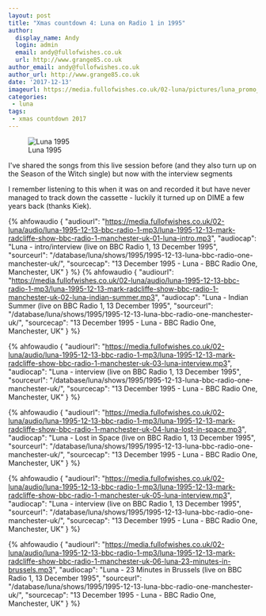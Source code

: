 ```yaml
---
layout: post
title: "Xmas countdown 4: Luna on Radio 1 in 1995"
author:
  display_name: Andy
  login: admin
  email: andy@fullofwishes.co.uk
  url: http://www.grange85.co.uk
author_email: andy@fullofwishes.co.uk
author_url: http://www.grange85.co.uk
date: '2017-12-13'
imageurl: https://media.fullofwishes.co.uk/02-luna/pictures/luna_promo_1995_a.jpg
categories:
 - luna
tags:
 - xmas countdown 2017
---
```

<figure class="caption aligncenter"><img src="https://media.fullofwishes.co.uk/02-luna/pictures/luna_promo_1995_a.jpg" alt="Luna 1995" /><figcaption class="caption-text">Luna 1995</figcaption></figure>
<p class="lead">I've shared the songs from this live session before (and they also turn up on the Season of the Witch single) but now with the interview segments</p>
<p>I remember listening to this when it was on and recorded it but have never managed to track down the cassette - luckily it turned up on DIME a few years back (thanks Kiek).</p>

 {% ahfowaudio {
  "audiourl": "https://media.fullofwishes.co.uk/02-luna/audio/luna-1995-12-13-bbc-radio-1-mp3/luna-1995-12-13-mark-radcliffe-show-bbc-radio-1-manchester-uk-01-luna-intro.mp3",
  "audiocap": "Luna - intro/interview (live on BBC Radio 1, 13 December 1995",
  "sourceurl": "/database/luna/shows/1995/1995-12-13-luna-bbc-radio-one-manchester-uk/",
  "sourcecap": "13 December 1995 - Luna - BBC Radio One, Manchester, UK"
  } %}
 {% ahfowaudio {
  "audiourl": "https://media.fullofwishes.co.uk/02-luna/audio/luna-1995-12-13-bbc-radio-1-mp3/luna-1995-12-13-mark-radcliffe-show-bbc-radio-1-manchester-uk-02-luna-indian-summer.mp3",
  "audiocap": "Luna - Indian Summer (live on BBC Radio 1, 13 December 1995",
  "sourceurl": "/database/luna/shows/1995/1995-12-13-luna-bbc-radio-one-manchester-uk/",
  "sourcecap": "13 December 1995 - Luna - BBC Radio One, Manchester, UK"
  } %}

 {% ahfowaudio {
  "audiourl": "https://media.fullofwishes.co.uk/02-luna/audio/luna-1995-12-13-bbc-radio-1-mp3/luna-1995-12-13-mark-radcliffe-show-bbc-radio-1-manchester-uk-03-luna-interview.mp3",
  "audiocap": "Luna - interview (live on BBC Radio 1, 13 December 1995",
  "sourceurl": "/database/luna/shows/1995/1995-12-13-luna-bbc-radio-one-manchester-uk/",
  "sourcecap": "13 December 1995 - Luna - BBC Radio One, Manchester, UK"
  } %}

 {% ahfowaudio {
  "audiourl": "https://media.fullofwishes.co.uk/02-luna/audio/luna-1995-12-13-bbc-radio-1-mp3/luna-1995-12-13-mark-radcliffe-show-bbc-radio-1-manchester-uk-04-luna-lost-in-space.mp3",
  "audiocap": "Luna - Lost in Space (live on BBC Radio 1, 13 December 1995",
  "sourceurl": "/database/luna/shows/1995/1995-12-13-luna-bbc-radio-one-manchester-uk/",
  "sourcecap": "13 December 1995 - Luna - BBC Radio One, Manchester, UK"
  } %}

 {% ahfowaudio {
  "audiourl": "https://media.fullofwishes.co.uk/02-luna/audio/luna-1995-12-13-bbc-radio-1-mp3/luna-1995-12-13-mark-radcliffe-show-bbc-radio-1-manchester-uk-05-luna-interview.mp3",
  "audiocap": "Luna - interview (live on BBC Radio 1, 13 December 1995",
  "sourceurl": "/database/luna/shows/1995/1995-12-13-luna-bbc-radio-one-manchester-uk/",
  "sourcecap": "13 December 1995 - Luna - BBC Radio One, Manchester, UK"
  } %}

 {% ahfowaudio {
  "audiourl": "https://media.fullofwishes.co.uk/02-luna/audio/luna-1995-12-13-bbc-radio-1-mp3/luna-1995-12-13-mark-radcliffe-show-bbc-radio-1-manchester-uk-06-luna-23-minutes-in-brussels.mp3",
  "audiocap": "Luna - 23 Minutes in Brussels (live on BBC Radio 1, 13 December 1995",
  "sourceurl": "/database/luna/shows/1995/1995-12-13-luna-bbc-radio-one-manchester-uk/",
  "sourcecap": "13 December 1995 - Luna - BBC Radio One, Manchester, UK"
  } %}
